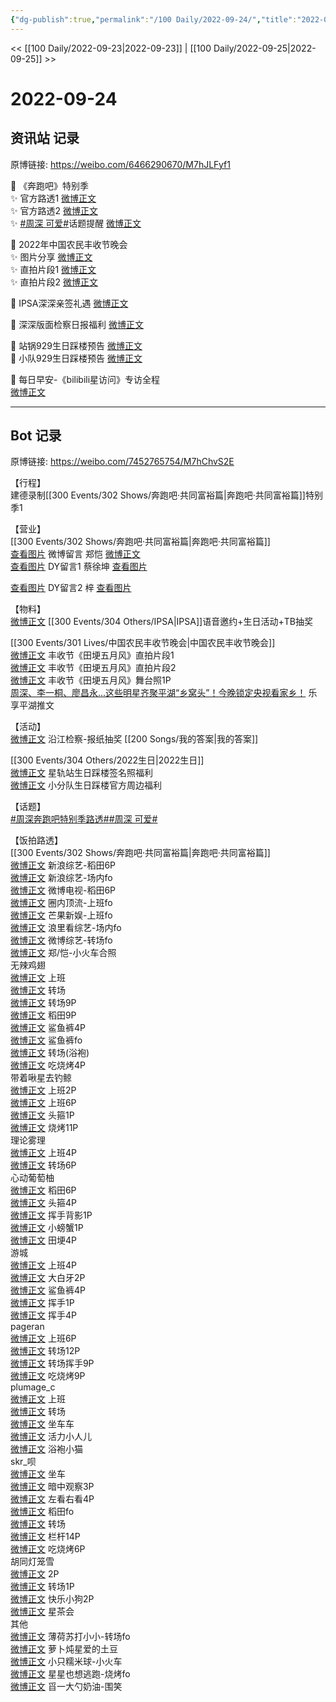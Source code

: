 ```yaml
---
{"dg-publish":true,"permalink":"/100 Daily/2022-09-24/","title":"2022-09-24","created":"2022-11-14T17:11:02.000+08:00","updated":"2023-01-09T19:12:58.147+08:00"}
---
```



<< [[100 Daily/2022-09-23\|2022-09-23]] | [[100 Daily/2022-09-25\|2022-09-25]] >>

# 2022-09-24

## 资讯站 记录

原博链接: https://weibo.com/6466290670/M7hJLFyf1

💫 《奔跑吧》特别季  
✨ 官方路透1 [微博正文](https://m.weibo.cn/6466290670/4817198281920742)  
✨ 官方路透2 [微博正文](https://m.weibo.cn/6466290670/4817245475181680)  
✨ [#周深 可爱#](https://s.weibo.com/weibo?q=%23%E5%91%A8%E6%B7%B1%20%E5%8F%AF%E7%88%B1%23)话题提醒 [微博正文](https://m.weibo.cn/6466290670/4817353512324866)

💫 2022年中国农民丰收节晚会  
✨ 图片分享 [微博正文](https://m.weibo.cn/6466290670/4817168404842634)  
✨ 直拍片段1 [微博正文](https://m.weibo.cn/6466290670/4817165876201743)  
✨ 直拍片段2 [微博正文](https://m.weibo.cn/6466290670/4817167126627074)

💫 IPSA深深亲签礼遇 [微博正文](https://m.weibo.cn/6466290670/4817169508731657)

💫 深深版面检察日报福利 [微博正文](https://m.weibo.cn/6466290670/4817191943800029)

💫 站锅929生日踩楼预告 [微博正文](https://m.weibo.cn/6466290670/4817195530453110)  
💫 小队929生日踩楼预告 [微博正文](https://m.weibo.cn/6466290670/4817285699076642)

💫 每日早安-《bilibili星访问》专访全程  
[微博正文](https://m.weibo.cn/6466290670/4817158947733515)

---
## Bot 记录

原博链接: https://weibo.com/7452765754/M7hChvS2E

【行程】  
建德录制[[300 Events/302 Shows/奔跑吧·共同富裕篇\|奔跑吧·共同富裕篇]]特别季1

【营业】  
[[300 Events/302 Shows/奔跑吧·共同富裕篇\|奔跑吧·共同富裕篇]]  
[查看图片](https://wx2.sinaimg.cn/large/0088n2Pggy1h6i37r6qz8j30yi0703yt.jpg) 微博留言 郑恺 [微博正文](https://m.weibo.cn/1275280670/4817209363273620)  
[查看图片](https://wx2.sinaimg.cn/large/0088n2Pggy1h6i329pw5tj30u0068aae.jpg) DY留言1 蔡徐坤 [查看图片](https://wx3.sinaimg.cn/large/0088n2Pggy1h6i33yj2mrj30u01hdgnb.jpg)

[查看图片](https://wx3.sinaimg.cn/large/0088n2Pggy1h6i33mopfpj30yi0e3myc.jpg) DY留言2 梓 [查看图片](https://wx4.sinaimg.cn/large/0088n2Pggy1h6i325kp78j30u01hdq3v.jpg)

【物料】  
[微博正文](http://weibo.com/1851789841/M7cvoyHr2) [[300 Events/304 Others/IPSA\|IPSA]]语音邀约+生日活动+TB抽奖

[[300 Events/301 Lives/中国农民丰收节晚会\|中国农民丰收节晚会]]  
[微博正文](https://weibo.com/6466290670/M7cyTq1m7) 丰收节《田埂五月风》直拍片段1  
[微博正文](https://weibo.com/6466290670/M7cAUrO0i) 丰收节《田埂五月风》直拍片段2  
[微博正文](https://weibo.com/6466290670/M7cCYkjN0) 丰收节《田埂五月风》舞台照1P  
[周深、李一桐、廖昌永...这些明星齐聚平湖“乡窝头”！今晚锁定央视看家乡！](https://weibo.cn/sinaurl?u=https%3A%2F%2Fmp.weixin.qq.com%2Fs%2Fa2ELJcH7iq41vkJkPZOW1w) 乐享平湖推文

【活动】  
[微博正文](https://weibo.com/7168618354/M7cMkrKy7) 沿江检察-报纸抽奖 [[200 Songs/我的答案\|我的答案]]

[[300 Events/304 Others/2022生日\|2022生日]]  
[微博正文](https://weibo.com/6466290670/M7dkJ1TSe) 星轨站生日踩楼签名照福利  
[微博正文](http://weibo.com/5516625428/M7fg2jltF) 小分队生日踩楼官方周边福利

【话题】  
[#周深奔跑吧特别季路透#](https://s.weibo.com/weibo?q=%23%E5%91%A8%E6%B7%B1%E5%A5%94%E8%B7%91%E5%90%A7%E7%89%B9%E5%88%AB%E5%AD%A3%E8%B7%AF%E9%80%8F%23)[#周深 可爱#](https://s.weibo.com/weibo?q=%23%E5%91%A8%E6%B7%B1%20%E5%8F%AF%E7%88%B1%23)

【饭拍路透】  
[[300 Events/302 Shows/奔跑吧·共同富裕篇\|奔跑吧·共同富裕篇]]  
[微博正文](https://m.weibo.cn/1878335471/4817238286666461) 新浪综艺-稻田6P  
[微博正文](https://weibo.com/1878335471/M7d0MC06f) 新浪综艺-场内fo  
[微博正文](https://weibo.com/5405787673/M7exF0Zhp) 微博电视-稻田6P  
[微博正文](https://weibo.com/5212464514/M7cCi5760) 圈内顶流-上班fo  
[微博正文](https://weibo.com/1591169702/M7cAflfT3) 芒果新娱-上班fo  
[微博正文](https://weibo.com/2122079781/M7d1xmHf7) 浪里看综艺-场内fo  
[微博正文](https://weibo.com/2110705772/M7d1Hoo25) 微博综艺-转场fo  
[微博正文](http://weibo.com/1275280670/M7dH2dJCk) 郑/恺-小火车合照  
无辣鸡翅  
[微博正文](https://weibo.com/7495641082/M7cxJ4EKG) 上班  
[微博正文](https://weibo.com/7495641082/M7cT63Qpr) 转场  
[微博正文](https://weibo.com/7495641082/M7dFiAG2q) 转场9P  
[微博正文](https://weibo.com/7495641082/M7ew6ERDI) 稻田9P  
[微博正文](https://weibo.com/7495641082/M7f8mjirY) 鲨鱼裤4P  
[微博正文](https://weibo.com/7495641082/M7fhoiXOx) 鲨鱼裤fo  
[微博正文](https://weibo.com/7495641082/M7fwNjFxX) 转场(浴袍)  
[微博正文](https://weibo.com/7495641082/M7g7oBPqI) 吃烧烤4P  
带着啾星去钓鲸  
[微博正文](https://weibo.com/3246571812/M7cxCfGXL) 上班2P  
[微博正文](https://weibo.com/3246571812/M7d4onMrf) 上班6P  
[微博正文](https://weibo.com/3246571812/M7duXawq8) 头箍1P  
[微博正文](http://weibo.com/3246571812/M7hMYyGDl) 烧烤11P  
理论雾理  
[微博正文](https://weibo.com/7458115630/M7cy6p98F) 上班4P  
[微博正文](https://weibo.com/7458115630/M7d2ygUUb) 转场6P  
心动葡萄柚  
[微博正文](https://weibo.com/7568338314/M7dGq5yIQ) 稻田6P  
[微博正文](https://weibo.com/7568338314/M7dOm47rQ) 头箍4P  
[微博正文](https://weibo.com/7568338314/M7e0jd12o) 挥手背影1P  
[微博正文](https://weibo.com/7568338314/M7e8a5N7P) 小螃蟹1P  
[微博正文](https://weibo.com/7568338314/M7f1q30lm) 田埂4P  
游城  
[微博正文](https://weibo.com/1801743981/M7cP7BaRj) 上班4P  
[微博正文](https://weibo.com/1801743981/M7dIj5lei) 大白牙2P  
[微博正文](https://weibo.com/1801743981/M7f6Ll0bn) 鲨鱼裤4P  
[微博正文](https://m.weibo.cn/1801743981/4817308781118048) 挥手1P  
[微博正文](https://m.weibo.cn/1801743981/4817318514790715) 挥手4P  
pageran  
[微博正文](https://weibo.com/7633014126/M7cB8DR4M) 上班6P  
[微博正文](https://weibo.com/7633014126/M7d0MFiLK) 转场12P  
[微博正文](https://weibo.com/7633014126/M7fjNcsEY) 转场挥手9P  
[微博正文](https://m.weibo.cn/7633014126/4817340628471122) 吃烧烤9P  
plumage_c  
[微博正文](https://weibo.com/5122158435/M7cTT82C5) 上班  
[微博正文](https://weibo.com/5122158435/M7d02gQob) 转场  
[微博正文](https://weibo.com/5122158435/M7d8P91w7) 坐车车  
[微博正文](https://weibo.com/5122158435/M7f9Ttegm) 活力小人儿  
[微博正文](http://weibo.com/5122158435/M7hFbvmYZ) 浴袍小猫  
skr_呗  
[微博正文](https://weibo.com/6433509682/M7dzP8YBN) 坐车  
[微博正文](https://weibo.com/6433509682/M7ee0m4vf) 暗中观察3P  
[微博正文](https://weibo.com/6433509682/M7enGfgkz) 左看右看4P  
[微博正文](https://weibo.com/6433509682/M7eITtgPt) 稻田fo  
[微博正文](https://weibo.com/6433509682/M7fcMu0bu) 转场  
[微博正文](https://m.weibo.cn/6433509682/4817308197061365) 栏杆14P  
[微博正文](https://m.weibo.cn/6433509682/4817340568967061) 吃烧烤6P  
胡同灯笼雪  
[微博正文](https://weibo.com/5352964966/M7d3Rueax) 2P  
[微博正文](https://weibo.com/5352964966/M7ffAyRNV) 转场1P  
[微博正文](https://m.weibo.cn/5352964966/4817332192413624) 快乐小狗2P  
[微博正文](https://m.weibo.cn/5352964966/4817340372623323) 星茶会  
其他  
[微博正文](https://weibo.com/2202360243/M7cRNF9iI) 薄荷苏打小小-转场fo  
[微博正文](http://weibo.com/6977877709/M7f3xeQ4V) 萝卜炖星爱的土豆  
[微博正文](https://weibo.com/1740298400/M7dbIbYv5) 小只糯米球-小火车  
[微博正文](https://m.weibo.cn/5219918112/4817332281016744) 星星也想逃跑-烧烤fo  
[微博正文](https://m.weibo.cn/6056974242/4817200505163198) 㸓一大勺奶油-围笑
